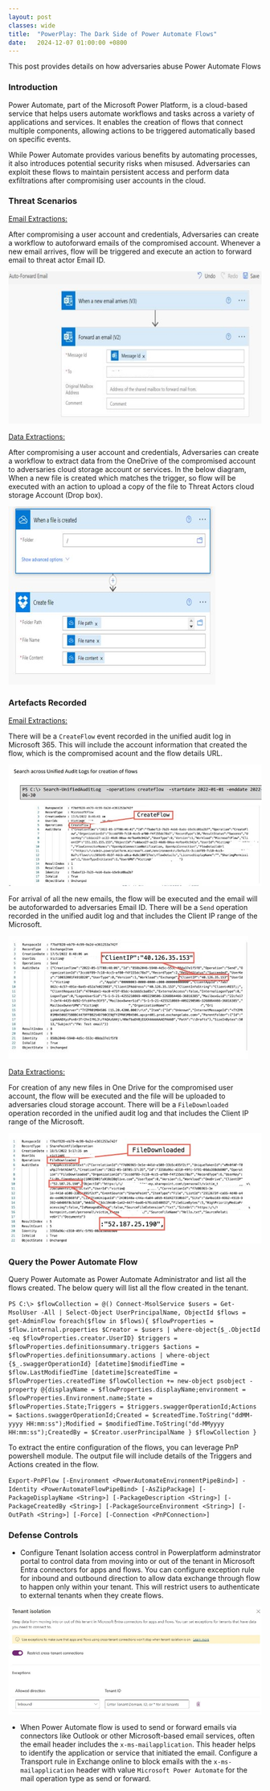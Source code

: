 ```yaml
---
layout: post
classes: wide
title:  "PowerPlay: The Dark Side of Power Automate Flows"
date:   2024-12-07 01:00:00 +0800
--- 
```

This post provides details on how adversaries abuse Power Automate Flows

 
### Introduction
Power Automate, part of the Microsoft Power Platform, is a cloud-based service that helps users automate workflows and tasks across a variety of applications and services. It enables the creation of flows that connect multiple components, allowing actions to be triggered automatically based on specific events.

While Power Automate provides various benefits by automating processes, it also introduces potential security risks when misused. Adversaries can exploit these flows to maintain persistent access and perform data exfiltrations after compromising user accounts in the cloud.


### Threat Scenarios

<u>Email Extractions:</u>

After compromising a user account and credentials, Adversaries can create a workflow to autoforward emails of the compromised account. Whenever a new email arrives, flow will be triggered and execute an action to forward email to threat actor Email ID.

![Autoforward](/image/flows/autoforward1.jpg)


<u>Data Extractions:</u>

After compromising a user account and credentials, Adversaries can create a workflow to extract data from the OneDrive of the compromised account to adversaries cloud storage account or services. In the below diagram, When a new file is created which matches the trigger, so flow will be executed with an action to upload a copy of the file to Threat Actors cloud storage Account (Drop box).

![DataExfil](/image/flows/dataexfil.JPG)


### Artefacts Recorded

<u>Email Extractions:</u>

There will be a `CreateFlow` event recorded in the unified audit log in Microsoft 365. This will include the account information that created the flow, which is the compromised acount and the flow details URL.

![createflow](/image/flows/createflow1.jpg)


For arrival of all the new emails, the flow will be executed and the email will be autoforwarded to adversaries Email ID. There will be a `Send` operation recorded in the unified audit log and that includes the Client IP range of the Microsoft.


![Send](/image/flows/send1.jpg)

<u>Data Extractions:</u>

For creation of any new files in One Drive for the compromised user account, the flow will be executed and the file will be uploaded to adversaries cloud storage account. There will be a `FileDownloaded` operation recorded in the unified audit log and that includes the Client IP range of the Microsoft.


![Download](/image/flows/download1.jpg)

### Query the Power Automate Flow

Query Power Automate as Power Automate Administrator and list all the flows created. The below query will list all the flow created in the tenant.

`PS C:\> $flowCollection = @()
Connect-MsolService
$users = Get-MsolUser -All | Select-Object UserPrincipalName, ObjectId
$flows = get-AdminFlow
foreach($flow in $flows){
$flowProperties = $flow.internal.properties
$Creator = $users | where-object{$_.ObjectId -eq $flowProperties.creator.UserID}
$triggers = $flowProperties.definitionsummary.triggers
$actions = $flowProperties.definitionsummary.actions | where-object {$_.swaggerOperationId}
[datetime]$modifiedTime = $flow.LastModifiedTime
[datetime]$createdTime = $flowProperties.createdTime
$flowCollection += new-object psobject -property @{displayName
= $flowProperties.displayName;environment =
$flowProperties.Environment.name;State = $flowProperties.State;Triggers =
$triggers.swaggerOperationId;Actions = $actions.swaggerOperationId;Created = $createdTime.ToString("ddMM-yyyy HH:mm:ss");Modified = $modifiedTime.ToString("dd-MMyyyy HH:mm:ss");CreatedBy = $Creator.userPrincipalName
}
$flowCollection
}`

To extract the entire configuration of the flows, you can leverage PnP powershell module. The output file will include details of the Triggers and Actions created in the flow.

`Export-PnPFlow [-Environment <PowerAutomateEnvironmentPipeBind>] -Identity <PowerAutomateFlowPipeBind>
 [-AsZipPackage] [-PackageDisplayName <String>] [-PackageDescription <String>] [-PackageCreatedBy <String>]
 [-PackageSourceEnvironment <String>] [-OutPath <String>] [-Force] [-Connection <PnPConnection>]`

### Defense Controls

- Configure Tenant Isolation access control in Powerplatform adminstrator portal to control data from moving into or out of the tenant in Microsoft Entra connectors for apps and flows. 
You can configure exception rule for inbound and outbound direction to allow data exchange through flow to happen only within your tenant. This will restrict users to authenticate to external tenants when they create flows.

![TenantIsolation](/image/flows/isolation.JPG)


- When Power Automate flow is used to send or forward emails via connectors like Outlook or other Microsoft-based email services, often the email header includes the `x-ms-mailapplication`. This header helps to identify the application or service that initiated the email. Configure a Transport rule in Exchange online to block emails with the `x-ms-mailapplication` header with value `Microsoft Power Automate` for the mail operation type as send or forward.


 

